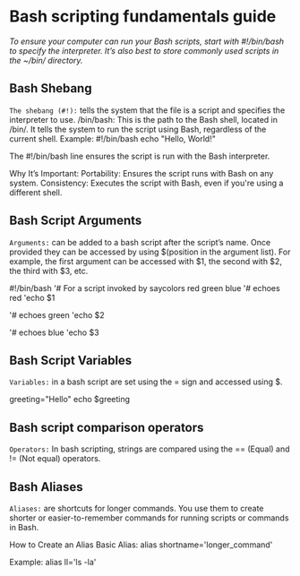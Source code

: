 # Bash scripting fundamentals guide 

_To ensure your computer can run your Bash scripts, start with #!/bin/bash to specify the interpreter. It’s also best to store commonly used scripts in the ~/bin/ directory._

## Bash Shebang
`The shebang (#!):` tells the system that the file is a script and specifies the interpreter to use.
/bin/bash: This is the path to the Bash shell, located in /bin/.
It tells the system to run the script using Bash, regardless of the current shell.
Example:
#!/bin/bash
echo "Hello, World!"

The #!/bin/bash line ensures the script is run with the Bash interpreter.

Why It’s Important:
Portability: Ensures the script runs with Bash on any system.
Consistency: Executes the script with Bash, even if you're using a different shell.

## Bash Script Arguments
`Arguments:` can be added to a bash script after the script’s name. Once provided they can be accessed by using $(position in the argument list). For example, the first argument can be accessed with $1, the second with $2, the third with $3, etc.

#!/bin/bash
'# For a script invoked by saycolors red green blue
'# echoes red
'echo $1

'# echoes green
'echo $2

'# echoes blue
'echo $3

## Bash Script Variables
`Variables:` in a bash script are set using the = sign and accessed using $.

greeting="Hello"
echo $greeting

## Bash script comparison operators
`Operators:` In bash scripting, strings are compared using the == (Equal) and != (Not equal) operators.

## Bash Aliases
`Aliases:` are shortcuts for longer commands. You use them to create shorter or easier-to-remember commands for running scripts or commands in Bash.

How to Create an Alias
Basic Alias:
alias shortname='longer_command'

Example:
alias ll='ls -la'
